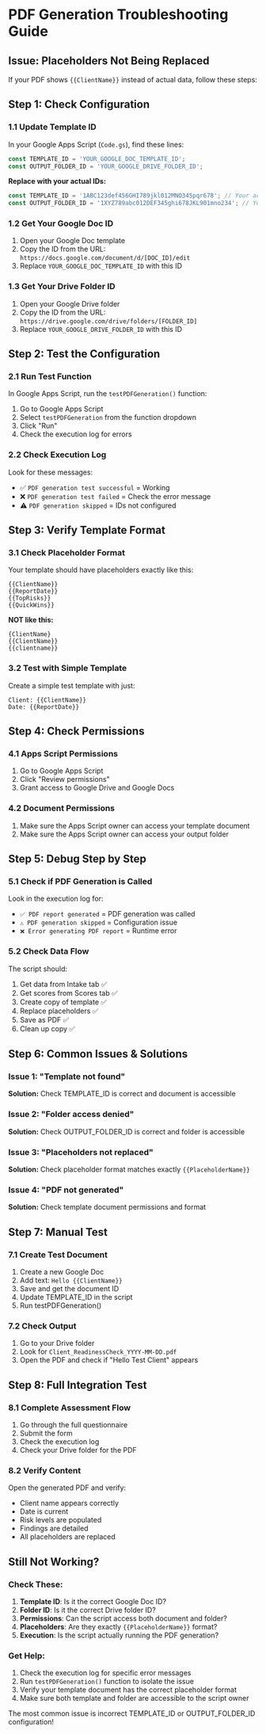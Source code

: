 # PDF Generation Troubleshooting Guide

## Issue: Placeholders Not Being Replaced

If your PDF shows `{{ClientName}}` instead of actual data, follow these steps:

## Step 1: Check Configuration

### 1.1 Update Template ID
In your Google Apps Script (`Code.gs`), find these lines:
```javascript
const TEMPLATE_ID = 'YOUR_GOOGLE_DOC_TEMPLATE_ID';
const OUTPUT_FOLDER_ID = 'YOUR_GOOGLE_DRIVE_FOLDER_ID';
```

**Replace with your actual IDs:**
```javascript
const TEMPLATE_ID = '1ABC123def456GHI789jkl012MNO345pqr678'; // Your actual Google Doc ID
const OUTPUT_FOLDER_ID = '1XYZ789abc012DEF345ghi678JKL901mno234'; // Your actual Drive folder ID
```

### 1.2 Get Your Google Doc ID
1. Open your Google Doc template
2. Copy the ID from the URL: `https://docs.google.com/document/d/[DOC_ID]/edit`
3. Replace `YOUR_GOOGLE_DOC_TEMPLATE_ID` with this ID

### 1.3 Get Your Drive Folder ID
1. Open your Google Drive folder
2. Copy the ID from the URL: `https://drive.google.com/drive/folders/[FOLDER_ID]`
3. Replace `YOUR_GOOGLE_DRIVE_FOLDER_ID` with this ID

## Step 2: Test the Configuration

### 2.1 Run Test Function
In Google Apps Script, run the `testPDFGeneration()` function:
1. Go to Google Apps Script
2. Select `testPDFGeneration` from the function dropdown
3. Click "Run"
4. Check the execution log for errors

### 2.2 Check Execution Log
Look for these messages:
- ✅ `PDF generation test successful` = Working
- ❌ `PDF generation test failed` = Check the error message
- ⚠️ `PDF generation skipped` = IDs not configured

## Step 3: Verify Template Format

### 3.1 Check Placeholder Format
Your template should have placeholders exactly like this:
```
{{ClientName}}
{{ReportDate}}
{{TopRisks}}
{{QuickWins}}
```

**NOT like this:**
```
{ClientName}
{{ClientName}}
{{clientname}}
```

### 3.2 Test with Simple Template
Create a simple test template with just:
```
Client: {{ClientName}}
Date: {{ReportDate}}
```

## Step 4: Check Permissions

### 4.1 Apps Script Permissions
1. Go to Google Apps Script
2. Click "Review permissions"
3. Grant access to Google Drive and Google Docs

### 4.2 Document Permissions
1. Make sure the Apps Script owner can access your template document
2. Make sure the Apps Script owner can access your output folder

## Step 5: Debug Step by Step

### 5.1 Check if PDF Generation is Called
Look in the execution log for:
- `✅ PDF report generated` = PDF generation was called
- `⚠️ PDF generation skipped` = Configuration issue
- `❌ Error generating PDF report` = Runtime error

### 5.2 Check Data Flow
The script should:
1. Get data from Intake tab ✅
2. Get scores from Scores tab ✅
3. Create copy of template ✅
4. Replace placeholders ✅
5. Save as PDF ✅
6. Clean up copy ✅

## Step 6: Common Issues & Solutions

### Issue 1: "Template not found"
**Solution:** Check TEMPLATE_ID is correct and document is accessible

### Issue 2: "Folder access denied"
**Solution:** Check OUTPUT_FOLDER_ID is correct and folder is accessible

### Issue 3: "Placeholders not replaced"
**Solution:** Check placeholder format matches exactly `{{PlaceholderName}}`

### Issue 4: "PDF not generated"
**Solution:** Check template document permissions and format

## Step 7: Manual Test

### 7.1 Create Test Document
1. Create a new Google Doc
2. Add text: `Hello {{ClientName}}`
3. Save and get the document ID
4. Update TEMPLATE_ID in the script
5. Run testPDFGeneration()

### 7.2 Check Output
1. Go to your Drive folder
2. Look for `Client_ReadinessCheck_YYYY-MM-DD.pdf`
3. Open the PDF and check if "Hello Test Client" appears

## Step 8: Full Integration Test

### 8.1 Complete Assessment Flow
1. Go through the full questionnaire
2. Submit the form
3. Check the execution log
4. Check your Drive folder for the PDF

### 8.2 Verify Content
Open the generated PDF and verify:
- Client name appears correctly
- Date is current
- Risk levels are populated
- Findings are detailed
- All placeholders are replaced

## Still Not Working?

### Check These:
1. **Template ID**: Is it the correct Google Doc ID?
2. **Folder ID**: Is it the correct Drive folder ID?
3. **Permissions**: Can the script access both document and folder?
4. **Placeholders**: Are they exactly `{{PlaceholderName}}` format?
5. **Execution**: Is the script actually running the PDF generation?

### Get Help:
1. Check the execution log for specific error messages
2. Run `testPDFGeneration()` function to isolate the issue
3. Verify your template document has the correct placeholder format
4. Make sure both template and folder are accessible to the script owner

The most common issue is incorrect TEMPLATE_ID or OUTPUT_FOLDER_ID configuration!





